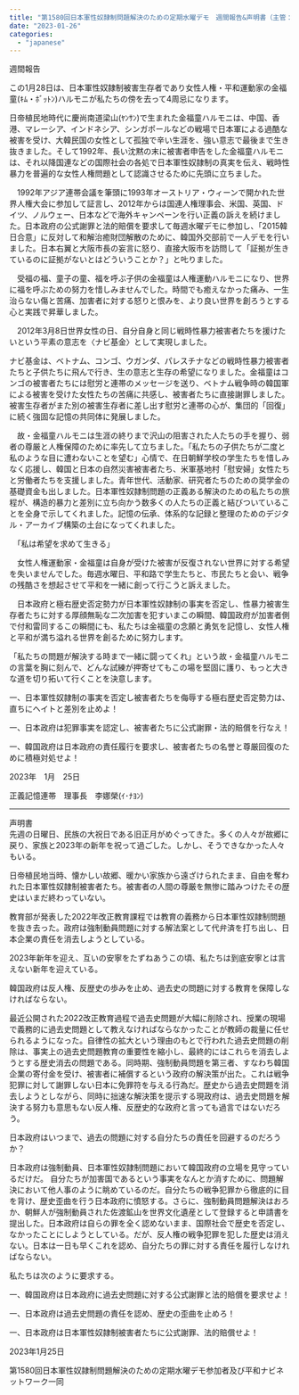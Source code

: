 ```yaml
---
title: "第1580回日本軍性奴隷制問題解決のための定期水曜デモ　週間報告&声明書（主管：平和ナビネットワーク）"
date: "2023-01-26"
categories: 
  - "japanese"
---
```


週間報告

この1月28日は、日本軍性奴隷制被害生存者であり女性人権・平和運動家の金福童(ｷﾑ・ﾎﾞｯﾄﾝ)ハルモニが私たちの傍を去って4周忌になります。

日帝植民地時代に慶尚南道梁山(ﾔﾝｻﾝ)で生まれた金福童ハルモニは、中国、香港、マレーシア、インドネシア、シンガポールなどの戦場で日本軍による過酷な被害を受け、大韓民国の女性として孤独で辛い生涯を、強い意志で最後まで生き抜きました。そして1992年、長い沈黙の末に被害者申告をした金福童ハルモニは、それ以降国連などの国際社会の各処で日本軍性奴隷制の真実を伝え、戦時性暴力を普遍的な女性人権問題として認識させるために先頭に立ちました。

　1992年アジア連帯会議を筆頭に1993年オーストリア・ウィーンで開かれた世界人権大会に参加して証言し、2012年からは国連人権理事会、米国、英国、ドイツ、ノルウェー、日本などで海外キャンペーンを行い正義の訴えを続けました。日本政府の公式謝罪と法的賠償を要求して毎週水曜デモに参加し、「2015韓日合意」に反対して和解治癒財団解散のために、韓国外交部前で一人デモを行いました。日本右翼と大阪市長の妄言に怒り、直接大阪市を訪問して「証拠が生きているのに証拠がないとはどういうことか？」と𠮟りました。

　受福の福、童子の童、福を呼ぶ子供の金福童は人権運動ハルモニになり、世界に福を呼ぶための努力を惜しみませんでした。時間でも癒えなかった痛み、一生治らない傷と苦痛、加害者に対する怒りと恨みを、より良い世界を創ろうとする心と実践で昇華しました。

　2012年3月8日世界女性の日、自分自身と同じ戦時性暴力被害者たちを援けたいという平素の意志を〈ナビ基金〉として実現しました。

ナビ基金は、ベトナム、コンゴ、ウガンダ、パレスチナなどの戦時性暴力被害者たちと子供たちに飛んで行き、生の意志と生存の希望になりました。金福童はコンゴの被害者たちには慰労と連帯のメッセージを送り、ベトナム戦争時の韓国軍による被害を受けた女性たちの苦痛に共感し、被害者たちに直接謝罪しました。被害生存者がまた別の被害生存者に差し出す慰労と連帯の心が、集団的「回復」に続く強固な記憶の共同体に発展しました。

　故・金福童ハルモニは生涯の終りまで沢山の阻害された人たちの手を握り、弱者の尊厳と人権保障のために率先して立ちました。「私たちの子供たちが二度と私のような目に遭わないことを望む」心情で、在日朝鮮学校の学生たちを惜しみなく応援し、韓国と日本の自然災害被害者たち、米軍基地村「慰安婦」女性たちと労働者たちを支援しました。青年世代、活動家、研究者たちのための奨学金の基礎資金も出しました。日本軍性奴隷制問題の正義ある解決のための私たちの旅程が、構造的暴力と差別に立ち向かう数多くの人たちの正義と結びついていることを全身で示してくれました。記憶の伝承、体系的な記録と整理のためのデジタル・アーカイブ構築の土台になってくれました。

　「私は希望を求めて生きる」

　女性人権運動家・金福童は自身が受けた被害が反復されない世界に対する希望を失いませんでした。毎週水曜日、平和路で学生たちと、市民たちと会い、戦争の残酷さを想起させて平和を一緒に創って行こうと訴えました。

　日本政府と極右歴史否定勢力が日本軍性奴隷制の事実を否定し、性暴力被害生存者たちに対する厚顔無恥な二次加害を犯すいまこの瞬間、韓国政府が加害者側で付和雷同するこの瞬間にも、私たちは金福童の念願と勇気を記憶し、女性人権と平和が満ち溢れる世界を創るために努力します。

「私たちの問題が解決する時まで一緒に闘ってくれ」という故・金福童ハルモニの言葉を胸に刻んで、どんな試練が押寄せてもこの場を堅固に護り、もっと大きな道を切り拓いて行くことを決意します。

一、日本軍性奴隷制の事実を否定し被害者たちを侮辱する極右歴史否定勢力は、直ちにヘイトと差別を止めよ！

一、日本政府は犯罪事実を認定し、被害者たちに公式謝罪・法的賠償を行なえ！

一、韓国政府は日本政府の責任履行を要求し、被害者たちの名誉と尊厳回復のために積極対処せよ！

2023年　1月　25日

正義記憶連帯　理事長　李娜榮(ｲ･ﾅﾖﾝ)

* * *

声明書  
先週の日曜日、民族の大祝日である旧正月がめぐってきた。多くの人々が故郷に戻り、家族と2023年の新年を祝って過ごした。しかし、そうできなかった人々もいる。

日帝植民地当時、懐かしい故郷、暖かい家族から遠ざけられたまま、自由を奪われた日本軍性奴隷制被害者たち。被害者の人間の尊厳を無惨に踏みつけたその歴史はいまだ終わっていない。

教育部が発表した2022年改正教育課程では教育の義務から日本軍性奴隷制問題を抜き去った。政府は強制動員問題に対する解法案として代弁済を打ち出し、日本企業の責任を消去しようとしている。

2023年新年を迎え、互いの安寧をたずねあうこの頃、私たちは到底安寧とは言えない新年を迎えている。

韓国政府は反人権、反歴史の歩みを止め、過去史の問題に対する教育を保障しなければならない。

最近公開された2022改正教育過程で過去史問題が大幅に削除され、授業の現場で義務的に過去史問題として教えなければならなかったことが教師の裁量に任せられるようになった。自律性の拡大という理由のもとで行われた過去史問題の削除は、事実上の過去史問題教育の重要性を縮小し、最終的にはこれらを消去しようとする歴史消去の問題である。同時期、強制動員問題を第三者、すなわち韓国企業の寄付金を受け、被害者に補償するという政府の解決策が出た。これは戦争犯罪に対して謝罪しない日本に免罪符を与える行為だ。歴史から過去史問題を消去しようとしながら、同時に拙速な解決策を提示する現政府は、過去史問題を解決する努力も意思もない反人権、反歴史的な政府と言っても過言ではないだろう。

日本政府はいつまで、過去の問題に対する自分たちの責任を回避するのだろうか？

日本政府は強制動員、日本軍性奴隷制問題において韓国政府の立場を見守っているだけだ。 自分たちが加害国であるという事実をなんとか消すために、問題解決において他人事のように眺めているのだ。自分たちの戦争犯罪から徹底的に目を背け、歴史歪曲を行う日本政府に憤怒する。さらに、強制動員問題解決はおろか、朝鮮人が強制動員された佐渡鉱山を世界文化遺産として登録すると申請書を提出した。日本政府は自らの罪を全く認めないまま、国際社会で歴史を否定し、なかったことにしようとしている。だが、反人権の戦争犯罪を犯した歴史は消えない。日本は一日も早くこれを認め、自分たちの罪に対する責任を履行しなければならない。

私たちは次のように要求する。

一、韓国政府は日本政府に過去史問題に対する公式謝罪と法的賠償を要求せよ！

一、日本政府は過去史問題の責任を認め、歴史の歪曲を止めろ！

一、日本政府は日本軍性奴隷制被害者たちに公式謝罪、法的賠償せよ！

2023年1月25日

第1580回日本軍性奴隷制問題解決のための定期水曜デモ参加者及び平和ナビネットワーク一同
